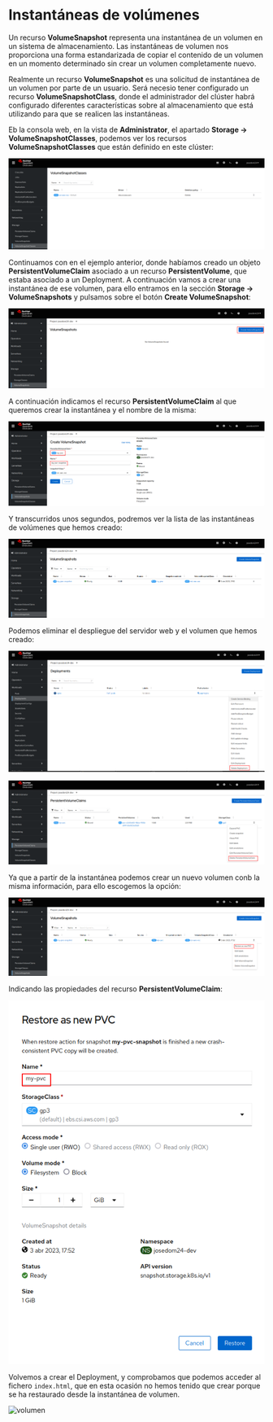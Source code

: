 # Instantáneas de volúmenes

Un recurso **VolumeSnapshot** representa una instantánea de un volumen en un sistema de almacenamiento. Las instantáneas de volumen nos proporciona una forma estandarizada de copiar el contenido de un volumen en un momento determinado sin crear un volumen completamente nuevo.

Realmente un recurso **VolumeSnapshot** es una solicitud de instantánea de un volumen por parte de un usuario. Será necesio tener configurado un recurso **VolumeSnapshotClass**, donde el administrador del clúster habrá configurado diferentes características sobre al almacenamiento que está utilizando para que se realicen las instantáneas.

Eb la consola web, en la vista de **Administrator**, el apartado **Storage -> VolumeSnapshotClasses**, podemos ver los recursos **VolumeSnapshotClasses** que están definido en este clúster:

![snapshot](img/snapshot1.png)

Continuamos con en el ejemplo anterior, donde habíamos creado un objeto **PersistentVolumeClaim** asociado a un recurso **PersistentVolume**, que estaba asociado a un Deployment. A continuación vamos a crear una instantánea de ese volumen, para ello entramos en la sección **Storage -> VolumeSnapshots** y pulsamos sobre el botón **Create VolumeSnapshot**:

![snapshot](img/snapshot2.png)

A continuación indicamos el recurso **PersistentVolumeClaim** al que queremos crear la instantánea y el nombre de la misma:

![snapshot](img/snapshot3.png)

Y transcurridos unos segundos, podremos ver la lista de las instantáneas de volúmenes que hemos creado:

![snapshot](img/snapshot4.png)

Podemos eliminar el despliegue del servidor web y el volumen que hemos creado:

![snapshot](img/snapshot5.png)

![snapshot](img/snapshot6.png)

Ya que a partir de la instantánea podemos crear un nuevo volumen conb la misma información, para ello escogemos la opción:

![snapshot](img/snapshot7.png)

Indicando las propiedades del recurso **PersistentVolumeClaim**:

![snapshot](img/snapshot8.png)

Volvemos a crear el Deployment, y comprobamos que podemos acceder al fichero `index.html`, que en esta ocasión no hemos tenido que crear porque se ha restaurado desde la instantánea de volumen.

![volumen](img/volumen11.png)
